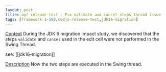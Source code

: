 ```yaml
---
layout: post
title: agf-release-test - Fix validate and cancel steps thread issue
tags: [framework-1-198,codjo-release-test,jdk16-migration]
---
```

<u>Context</u> 
During the JDK 6 migration impact study, we discovered that the steps ```validate``` and ```cancel``` used in the edit cell were not performed in the Swing Thread.

see: [[jdk16-migration]]

<u>Description</u> 
Now the two steps are executed in the Swing thread.
